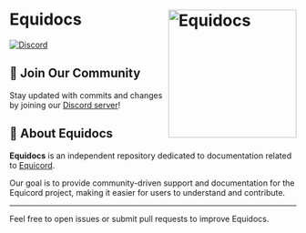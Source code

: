 # Equidocs [<img src="https://raw.githubusercontent.com/Equicord/Equidocs/refs/heads/main/assets/logo/logo.png" width="225" align="right" alt="Equidocs">](https://github.com/Equicord/Equidocs)

[![Discord](https://img.shields.io/discord/1207691698386501634.svg?color=768AD4&label=Discord&logo=discord&logoColor=white)](https://discord.gg/equicord-1173279886065029291)  
## 📢 Join Our Community  

Stay updated with commits and changes by joining our [Discord server](https://discord.gg/equicord-1173279886065029291)!  

## 📖 About Equidocs  

**Equidocs** is an independent repository dedicated to documentation related to [Equicord](https://github.com/Equicord/Equicord).  

Our goal is to provide community-driven support and documentation for the Equicord project, making it easier for users to understand and contribute.  

---

Feel free to open issues or submit pull requests to improve Equidocs.

